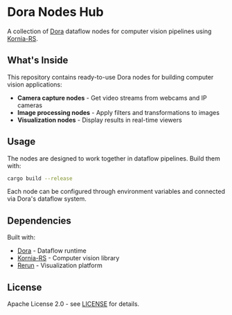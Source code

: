# Dora Nodes Hub

A collection of [Dora](https://github.com/dora-rs/dora) dataflow nodes for computer vision pipelines using [Kornia-RS](https://github.com/kornia/kornia-rs).

## What's Inside

This repository contains ready-to-use Dora nodes for building computer vision applications:

- **Camera capture nodes** - Get video streams from webcams and IP cameras
- **Image processing nodes** - Apply filters and transformations to images  
- **Visualization nodes** - Display results in real-time viewers

## Usage

The nodes are designed to work together in dataflow pipelines. Build them with:

```bash
cargo build --release
```

Each node can be configured through environment variables and connected via Dora's dataflow system.

## Dependencies

Built with:
- [Dora](https://github.com/dora-rs/dora) - Dataflow runtime
- [Kornia-RS](https://github.com/kornia/kornia-rs) - Computer vision library
- [Rerun](https://rerun.io/) - Visualization platform

## License

Apache License 2.0 - see [LICENSE](LICENSE) for details.
